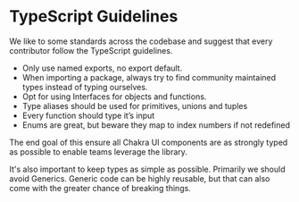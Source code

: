 # TypeScript Guidelines

We like to some standards across the codebase and suggest that every contributor
follow the TypeScript guidelines.

- Only use named exports, no export default.
- When importing a package, always try to find community maintained types
  instead of typing ourselves.
- Opt for using Interfaces for objects and functions.
- Type aliases should be used for primitives, unions and tuples
- Every function should type it’s input
- Enums are great, but beware they map to index numbers if not redefined

The end goal of this ensure all Chakra UI components are as strongly typed as
possible to enable teams leverage the library.

It's also important to keep types as simple as possible. Primarily we should
avoid Generics. Generic code can be highly reusable, but that can also come with
the greater chance of breaking things.
